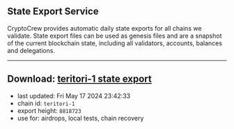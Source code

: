 ## State Export Service
CryptoCrew provides automatic daily state exports for all chains we validate. State export files can be used as genesis files and are a snapshot of the current blockchain state, including all validators, accounts, balances and delegations.

---
**Download: [teritori-1 state export](https://dl-eu2.ccvalidators.com/SERVICE/teritori/teritori-1_export_8818723.json)**
---

- last updated: Fri May 17 2024 23:42:33
- chain id: `teritori-1`
- export height: `8818723`
- use for: airdrops, local tests, chain recovery
